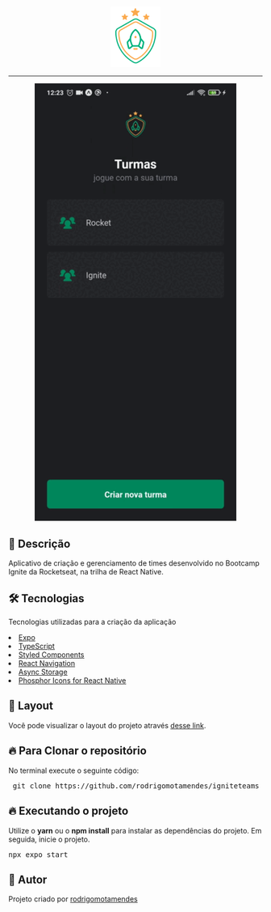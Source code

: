 <p align="center">
  <img src="https://github.com/rodrigomotamendes/igniteteams/blob/master/src/assets/logo%403x.png" width="100">
</p>

<hr size="2" width="100%" align="center" noshade>

  <p align="center">
   <img src="src/assets/igniteteams.gif" width="400">
  </p>

<h2>🚀 Descrição</h2>

  <p>Aplicativo de criação e gerenciamento de times desenvolvido no Bootcamp Ignite da Rocketseat, na trilha de React Native.</p>

<h2>🛠 Tecnologias</h2>

<p> Tecnologias utilizadas para a criação da aplicação</p>

<u>
 <li>
  <a href='https://expo.dev/' target="_blank" rel="nofollow">Expo</a>
 </li>
 <li>
  <a href='https://www.typescriptlang.org/' target="_blank" rel="nofollow">TypeScript</a>
 </li>
 <li>
  <a href='https://styled-components.com/' target="_blank" rel="nofollow">Styled Components</a>
 </li>
 <li>
  <a href='https://reactnavigation.org/' target="_blank" rel="nofollow">React Navigation</a>
 </li>
 <li>
  <a href='https://react-native-async-storage.github.io/async-storage/' target="_blank" rel="nofollow">Async Storage</a>
 </li>
 <li>
  <a href='https://github.com/duongdev/phosphor-react-native' target="_blank" rel="nofollow">Phosphor Icons for React Native</a>
 </li>
 
</u>

<h2>🔖 Layout</h2>

Você pode visualizar o layout do projeto através [desse link](https://www.figma.com/file/36F1pcjZq4BlIUvZbMhiwU/Ignite-Teams-(Community)?node-id=37%3A6).

<h2>🔥 Para Clonar o repositório</h2>

<p>No terminal execute o seguinte código: </p>

<div class="highlight highlight-source-shell">
 <pre>
 git clone https://github.com/rodrigomotamendes/igniteteams
</pre>

</div>

<h2>🔥 Executando o projeto</h2>

<p>Utilize o <b>yarn</b> ou o <b>npm install</b> para instalar as dependências do projeto.
Em seguida, inicie o projeto. </p>

<div class="highlight highlight-source-shell">
<pre>
npx expo start
</pre>
</div>

<h2>💜 Autor</h2>

<p>Projeto criado por <a href='https://www.linkedin.com/in/rodrigo-mota-mendes/' rel="nofollow">rodrigomotamendes</a></p>
